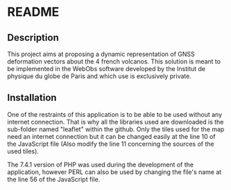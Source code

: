 # README

## Description

This project aims at proposing a dynamic representation of GNSS deformation vectors about the 4 french volcanos.
This solution is meant to be implemented in the WebObs software developed by the Institut de physique du globe de Paris and which use is exclusively private.

## Installation

One of the restraints of this application is to be able to be used without any internet connection. That is why all the libraries used are downloaded is the sub-folder named "leaflet" within the github.
Only the tiles used for the map need an internet connection but it can be changed easily at the line 10 of the JavaScript file (Also modify the line 11 concerning the sources of the used tiles).

The 7.4.1 version of PHP was used during the development of the application, however PERL can also be used by changing the file's name at the line 56 of the JavaScript file.
